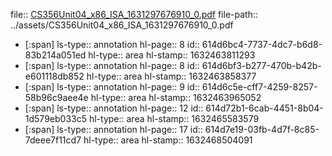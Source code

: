 file:: [CS356Unit04_x86_ISA_1631297676910_0.pdf](../assets/CS356Unit04_x86_ISA_1631297676910_0.pdf)
file-path:: ../assets/CS356Unit04_x86_ISA_1631297676910_0.pdf

- [:span]
  ls-type:: annotation
  hl-page:: 8
  id:: 614d6bc4-7737-4dc7-b6d8-83b214a051ed
  hl-type:: area
  hl-stamp:: 1632463811293
- [:span]
  ls-type:: annotation
  hl-page:: 8
  id:: 614d6bf3-b277-470b-b42b-e601118db852
  hl-type:: area
  hl-stamp:: 1632463858377
- [:span]
  ls-type:: annotation
  hl-page:: 9
  id:: 614d6c5e-cff7-4259-8257-58b96c9aee4e
  hl-type:: area
  hl-stamp:: 1632463965052
- [:span]
  ls-type:: annotation
  hl-page:: 12
  id:: 614d72b1-6cab-4451-8b04-1d579eb033c5
  hl-type:: area
  hl-stamp:: 1632465583579
- [:span]
  ls-type:: annotation
  hl-page:: 17
  id:: 614d7e19-03fb-4d7f-8c85-7deee7f11cd7
  hl-type:: area
  hl-stamp:: 1632468504091